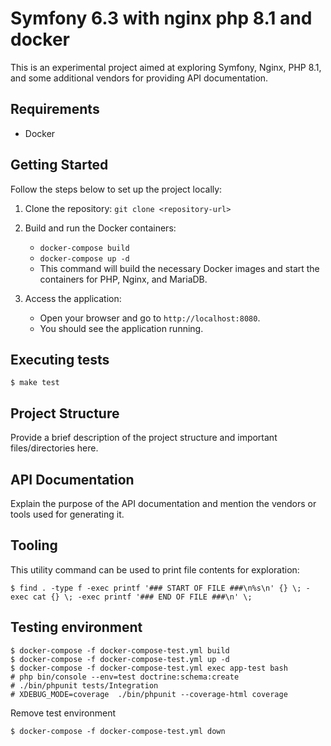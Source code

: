 # Symfony 6.3 with nginx php 8.1 and docker

This is an experimental project aimed at exploring Symfony, Nginx, PHP 8.1, and some additional vendors for providing API documentation.

## Requirements
- Docker

## Getting Started

Follow the steps below to set up the project locally:

1. Clone the repository: `git clone <repository-url>`

2. Build and run the Docker containers:
   - `docker-compose build`
   - `docker-compose up -d`
   - This command will build the necessary Docker images and start the containers for PHP, Nginx, and MariaDB.

3. Access the application:
   - Open your browser and go to `http://localhost:8080`.
   - You should see the application running.

## Executing tests

```
$ make test  
```

## Project Structure

Provide a brief description of the project structure and important files/directories here.

## API Documentation

Explain the purpose of the API documentation and mention the vendors or tools used for generating it.

## Tooling

This utility command can be used to print file contents for exploration:

```
$ find . -type f -exec printf '### START OF FILE ###\n%s\n' {} \; -exec cat {} \; -exec printf '### END OF FILE ###\n' \;
```

## Testing environment

```
$ docker-compose -f docker-compose-test.yml build
$ docker-compose -f docker-compose-test.yml up -d
$ docker-compose -f docker-compose-test.yml exec app-test bash  
# php bin/console --env=test doctrine:schema:create
# ./bin/phpunit tests/Integration
# XDEBUG_MODE=coverage  ./bin/phpunit --coverage-html coverage
```

Remove test environment

```
$ docker-compose -f docker-compose-test.yml down 
```
